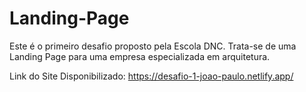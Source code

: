 # Landing-Page

Este é o primeiro desafio proposto pela Escola DNC. Trata-se de uma Landing Page para uma empresa especializada em arquitetura.

Link do Site Disponibilizado: https://desafio-1-joao-paulo.netlify.app/

